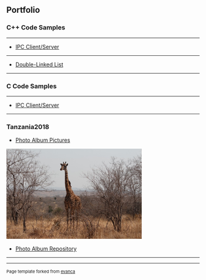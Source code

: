## Portfolio

### C++ Code Samples 
---

- [IPC Client/Server](/sample_page)

---

- [Double-Linked List](https://github.com/scarbelle/DoubleLinkedList_cpp)

---


### C Code Samples
---

- [IPC Client/Server](https://github.com/scarbelle/Proj2_ipcClientServer)

---

### Tanzania2018

- [Photo Album Pictures](https://scarbelle.github.io/Tanzania2018/)
<img src="images/IMG_6839.CR2.jpg?raw=true" style="width:70%;proportional=true;align:center;"/>

- [Photo Album Repository](https://github.com/scarbelle/Tanzania2018)

---

---
<p style="font-size:11px">Page template forked from <a href="https://github.com/evanca/quick-portfolio">evanca</a></p>
<!-- Remove above link if you don't want to attibute -->
